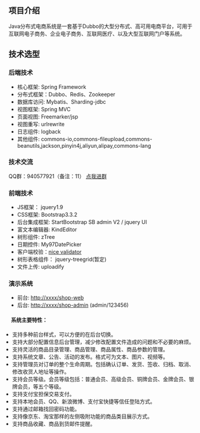 项目介绍
---

 Java分布式电商系统是一套基于Dubbo的大型分布式、高可用电商平台，可用于互联网电子商务、企业电子商务、互联网医疗、以及大型互联网门户等系统。
   
## 技术选型
### 后端技术
* 核心框架: Spring Framework
* 分布式框架：Dubbo、Redis、Zookeeper
* 数据库访问: Mybatis、Sharding-jdbc
* 视图框架: Spring MVC
* 页面视图: Freemarker/jsp
* 视图重写: urlrewrite
* 日志组件: logback
* 其他组件: commons-io,commons-fileupload,commons-beanutils,jackson,pinyin4j,aliyun,alipay,commons-lang
### 技术交流
QQ群：940577921（备注：11）
<a target="_blank" href="//shang.qq.com/wpa/qunwpa?idkey=1c0d93672d39f851223d8ca833ea764d809c3bd15000acb1052d65d89ceeb3e3">点我进群</a>

### 前端技术
* JS框架： jquery1.9
* CSS框架: Bootstrap3.3.2
* 后台集成框架: StartBootstrap SB admin V2 / jquery UI
* 富文本编辑器: KindEditor
* 树形组件: zTree
* 日期控件: My97DatePicker
* 客户端校验：[nice validator](http://niceue.com/validator/)
* 树形表格组件： jquery-treegrid(暂定)
* 文件上传: uploadify

### 演示系统
* 前台: [http://xxxx/shop-web](http://xxx/shop-web)
* 后台: [http://xxxx/shop-admin](http://xxxx/shop-admin) (admin/123456)





<div>
    				<h4 style="font-weight: 400px;"><span class="glyphicon glyphicon-info-sign"></span>&nbsp;&nbsp;系统主要特性：</h4>
					<ul style="margin-left: 0px;-webkit-padding-start: 10px;">
						<li class="tlshop_item "><span>支持多种前台样式，可以方便的在后台切换。</span></li>
						<li class="tlshop_item "><span>支持大部分配置信息后台管理，减少修改配置文件造成的问题和不必要的麻烦。</span></li>
						<li class="tlshop_item "><span>支持灵活的商品目录管理、商品管理、商品属性、商品参数的管理。</span></li>
						<li class="tlshop_item "><span>支持系统文章、公告、活动的发布。格式可为文本、图片、视频等。</span></li>
						<li class="tlshop_item "><span>支持管理员对订单的整个生命周期。包括确认订单、发货、签收、归档、取消、修改收货人地址等操作。</span></li>
						<li class="tlshop_item "><span>支持会员等级。会员等级包括：普通会员、高级会员、铜牌会员、金牌会员、银牌会员，等五个等级。</span></li>
						<li class="tlshop_item "><span>支持支付宝担保交易支付。</span></li>
						<li class="tlshop_item "><span>支持本地会员、QQ、新浪微博、支付宝快捷等信任登陆方式。</span></li>
						<li class="tlshop_item "><span>支持通过邮箱找回密码功能。</span></li>
						<li class="tlshop_item "><span>支持像京东、淘宝那样的左侧吸附功能的商品类目展示方式。</span></li>
						<li class="tlshop_item "><span>支持商品收藏、商品到货邮件提醒。</span></li>
					</ul>			

</div>
